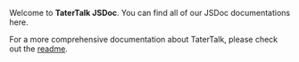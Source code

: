 Welcome to **TaterTalk JSDoc**. You can find all of our JSDoc documentations here.

For a more comprehensive documentation about TaterTalk, please check out the [readme](https://github.com/UCSD-MASHED/chatapp).